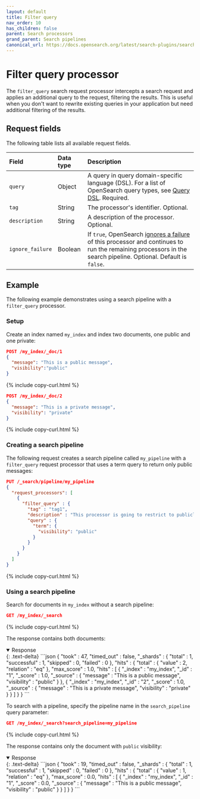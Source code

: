```yaml
---
layout: default
title: Filter query
nav_order: 10
has_children: false
parent: Search processors
grand_parent: Search pipelines
canonical_url: https://docs.opensearch.org/latest/search-plugins/search-pipelines/filter-query-processor/
---
```


# Filter query processor

The `filter_query` search request processor intercepts a search request and applies an additional query to the request, filtering the results. This is useful when you don't want to rewrite existing queries in your application but need additional filtering of the results.

## Request fields

The following table lists all available request fields.

Field | Data type | Description
:--- | :--- | :---
`query` | Object | A query in query domain-specific language (DSL). For a list of OpenSearch query types, see [Query DSL]({{site.url}}{{site.baseurl}}/opensearch/query-dsl/). Required. 
`tag` | String | The processor's identifier. Optional.
`description` | String | A description of the processor. Optional.
`ignore_failure` | Boolean | If `true`, OpenSearch [ignores a failure]({{site.url}}{{site.baseurl}}/search-plugins/search-pipelines/index/#ignoring-processor-failures) of this processor and continues to run the remaining processors in the search pipeline. Optional. Default is `false`.

## Example 

The following example demonstrates using a search pipeline with a `filter_query` processor.

### Setup

Create an index named `my_index` and index two documents, one public and one private:

```json
POST /my_index/_doc/1
{
  "message": "This is a public message", 
  "visibility":"public"
}
```
{% include copy-curl.html %}

```json
POST /my_index/_doc/2
{
  "message": "This is a private message", 
  "visibility": "private"
}
```
{% include copy-curl.html %}

### Creating a search pipeline 

The following request creates a search pipeline called `my_pipeline` with a `filter_query` request processor that uses a term query to return only public messages:

```json
PUT /_search/pipeline/my_pipeline 
{
  "request_processors": [
    {
      "filter_query" : {
        "tag" : "tag1",
        "description" : "This processor is going to restrict to publicly visible documents",
        "query" : {
          "term": {
            "visibility": "public"
          }
        }
      }
    }
  ]
}
```
{% include copy-curl.html %}

### Using a search pipeline

Search for documents in `my_index` without a search pipeline:

```json
GET /my_index/_search
```
{% include copy-curl.html %}

The response contains both documents:

<details open markdown="block">
  <summary>
    Response
  </summary>
  {: .text-delta}
```json
{
  "took" : 47,
  "timed_out" : false,
  "_shards" : {
    "total" : 1,
    "successful" : 1,
    "skipped" : 0,
    "failed" : 0
  },
  "hits" : {
    "total" : {
      "value" : 2,
      "relation" : "eq"
    },
    "max_score" : 1.0,
    "hits" : [
      {
        "_index" : "my_index",
        "_id" : "1",
        "_score" : 1.0,
        "_source" : {
          "message" : "This is a public message",
          "visibility" : "public"
        }
      },
      {
        "_index" : "my_index",
        "_id" : "2",
        "_score" : 1.0,
        "_source" : {
          "message" : "This is a private message",
          "visibility" : "private"
        }
      }
    ]
  }
}
```
</details>

To search with a pipeline, specify the pipeline name in the `search_pipeline` query parameter:

```json
GET /my_index/_search?search_pipeline=my_pipeline
```
{% include copy-curl.html %}

The response contains only the document with `public` visibility:

<details open markdown="block">
  <summary>
    Response
  </summary>
  {: .text-delta}
```json
{
  "took" : 19,
  "timed_out" : false,
  "_shards" : {
    "total" : 1,
    "successful" : 1,
    "skipped" : 0,
    "failed" : 0
  },
  "hits" : {
    "total" : {
      "value" : 1,
      "relation" : "eq"
    },
    "max_score" : 0.0,
    "hits" : [
      {
        "_index" : "my_index",
        "_id" : "1",
        "_score" : 0.0,
        "_source" : {
          "message" : "This is a public message",
          "visibility" : "public"
        }
      }
    ]
  }
}
```
</details>